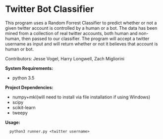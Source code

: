 # Twitter Bot Classifier
This program uses a Random Forrest Classifier to predict whether or not a given twitter account is controlled by a human or a bot. The data has been mined from a collection of real twitter accounts, both human and non-human, then passed to our classifier. The program will accept a twitter username as input and will return whether or not it believes that account is human or bot.

Contributors: Jesse Vogel, Harry Longwell, Zach Migliorini

**System Requirements:**
- python 3.5

**Project Dependencies:**
- numpy+mkl(will need to install via file installation if using Windows)
- scipy
- scikit-learn
- tweepy

**Usage:**
```
  python3 runner.py <twitter username>
```
